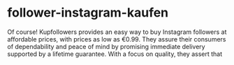 # follower-instagram-kaufen
Of course! Kupfollowers provides an easy way to buy Instagram followers at affordable prices, with prices as low as €0.99. They assure their consumers of dependability and peace of mind by promising immediate delivery supported by a lifetime guarantee. With a focus on quality, they assert that 

